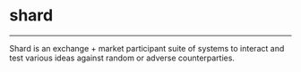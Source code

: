 # shard
---------
Shard is an exchange + market participant suite of systems to interact and test
various ideas against random or adverse counterparties.
